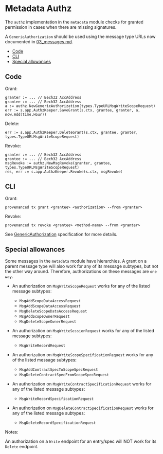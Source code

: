 # Metadata Authz

The `authz` implementation in the `metadata` module checks for granted permission in cases when there are missing signatures.

A `GenericAuthorization` should be used using the message type URLs now documented in [03_messages.md](03_messages.md).

<!-- TOC -->
  - [Code](#code)
  - [CLI](#cli)
  - [Special allowances](#special-allowances)



## Code

Grant:
```aspectj
granter := ... // Bech32 AccAddress
grantee := ... // Bech32 AccAddress
a := authz.NewGenericAuthorization(types.TypeURLMsgWriteScopeRequest)
err := s.app.AuthzKeeper.SaveGrant(s.ctx, grantee, granter, a, now.Add(time.Hour))
```

Delete:
```aspectj
err := s.app.AuthzKeeper.DeleteGrant(s.ctx, grantee, granter, types.TypeURLMsgWriteScopeRequest)
```
Revoke:
```aspectj
granter := ... // Bech32 AccAddress
grantee := ... // Bech32 AccAddress
msgRevoke := authz.NewMsgRevoke(granter, grantee, types.TypeURLMsgWriteScopeRequest)
res, err := s.app.AuthzKeeper.Revoke(s.ctx, msgRevoke)
```

## CLI

Grant:
```aspectj
provenanced tx grant <grantee> <authorization> --from <granter>
```

Revoke:
```aspectj
provenanced tx revoke <grantee> <method-name> --from <granter>
```


See [GenericAuthorization](https://docs.cosmos.network/master/architecture/adr-030-authz-module.html#genericauthorization) specification for more details.

## Special allowances

Some messages in the `metadata` module have hierarchies. A grant on a parent message type will also work for any of 
its message subtypes, but not the other way around. Therefore, authorizations on these messages are `one way`. 

- An authorization on `MsgWriteScopeRequest` works for any of the listed message subtypes:
  - `MsgAddScopeDataAccessRequest`
  - `MsgAddScopeDataAccessRequest`
  - `MsgDeleteScopeDataAccessRequest` 
  - `MsgAddScopeOwnerRequest`
  - `MsgDeleteScopeOwnerRequest`

- An authorization on `MsgWriteSessionRequest` works for any of the listed message subtypes:
    - `MsgWriteRecordRequest`

- An authorization on `MsgWriteScopeSpecificationRequest` works for any of the listed message subtypes:
    - `MsgAddContractSpecToScopeSpecRequest`
    - `MsgDeleteContractSpecFromScopeSpecRequest`

- An authorization on `MsgWriteContractSpecificationRequest` works for any of the listed message subtypes:
    - `MsgWriteRecordSpecificationRequest`

- An authorization on `MsgDeleteContractSpecificationRequest` works for any of the listed message subtypes:
    - `MsgDeleteRecordSpecificationRequest`
    

Notes: 

An authorization on a `Write` endpoint for an entry/spec will NOT work for its `Delete` endpoint. 
